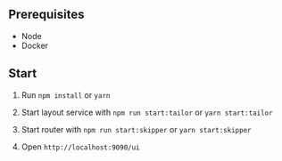 ## Prerequisites

- Node
- Docker

## Start

1. Run `npm install` or `yarn`

2. Start layout service with `npm run start:tailor` or `yarn start:tailor`

3. Start router with `npm run start:skipper` or `yarn start:skipper`

4. Open `http://localhost:9090/ui`
